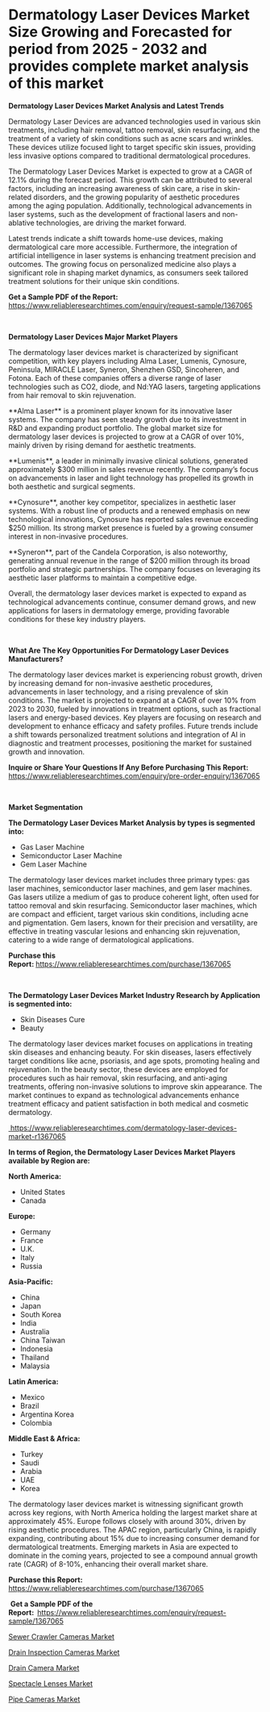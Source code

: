 <p><h1>Dermatology Laser Devices Market Size Growing and Forecasted for period from 2025 - 2032 and provides complete market analysis of this market</h1></p><p><strong>Dermatology Laser Devices Market Analysis and Latest Trends</strong></p>
<p><p>Dermatology Laser Devices are advanced technologies used in various skin treatments, including hair removal, tattoo removal, skin resurfacing, and the treatment of a variety of skin conditions such as acne scars and wrinkles. These devices utilize focused light to target specific skin issues, providing less invasive options compared to traditional dermatological procedures.</p><p>The Dermatology Laser Devices Market is expected to grow at a CAGR of 12.1% during the forecast period. This growth can be attributed to several factors, including an increasing awareness of skin care, a rise in skin-related disorders, and the growing popularity of aesthetic procedures among the aging population. Additionally, technological advancements in laser systems, such as the development of fractional lasers and non-ablative technologies, are driving the market forward.</p><p>Latest trends indicate a shift towards home-use devices, making dermatological care more accessible. Furthermore, the integration of artificial intelligence in laser systems is enhancing treatment precision and outcomes. The growing focus on personalized medicine also plays a significant role in shaping market dynamics, as consumers seek tailored treatment solutions for their unique skin conditions.</p></p>
<p><strong>Get a Sample PDF of the Report:&nbsp;</strong> <a href="https://www.reliableresearchtimes.com/enquiry/request-sample/1367065?utm_campaign=3346&utm_medium=2&utm_source=Github&utm_content=ia&utm_term=22032025&utm_id=dermatology-laser-devices">https://www.reliableresearchtimes.com/enquiry/request-sample/1367065</a></p>
<p>&nbsp;</p>
<p><strong>Dermatology Laser Devices Major Market Players</strong></p>
<p><p>The dermatology laser devices market is characterized by significant competition, with key players including Alma Laser, Lumenis, Cynosure, Peninsula, MIRACLE Laser, Syneron, Shenzhen GSD, Sincoheren, and Fotona. Each of these companies offers a diverse range of laser technologies such as CO2, diode, and Nd:YAG lasers, targeting applications from hair removal to skin rejuvenation.</p><p>**Alma Laser** is a prominent player known for its innovative laser systems. The company has seen steady growth due to its investment in R&D and expanding product portfolio. The global market size for dermatology laser devices is projected to grow at a CAGR of over 10%, mainly driven by rising demand for aesthetic treatments.</p><p>**Lumenis**, a leader in minimally invasive clinical solutions, generated approximately $300 million in sales revenue recently. The company’s focus on advancements in laser and light technology has propelled its growth in both aesthetic and surgical segments.</p><p>**Cynosure**, another key competitor, specializes in aesthetic laser systems. With a robust line of products and a renewed emphasis on new technological innovations, Cynosure has reported sales revenue exceeding $250 million. Its strong market presence is fueled by a growing consumer interest in non-invasive procedures.</p><p>**Syneron**, part of the Candela Corporation, is also noteworthy, generating annual revenue in the range of $200 million through its broad portfolio and strategic partnerships. The company focuses on leveraging its aesthetic laser platforms to maintain a competitive edge.</p><p>Overall, the dermatology laser devices market is expected to expand as technological advancements continue, consumer demand grows, and new applications for lasers in dermatology emerge, providing favorable conditions for these key industry players.</p></p>
<p>&nbsp;</p>
<p><strong>What Are The Key Opportunities For Dermatology Laser Devices Manufacturers?</strong></p>
<p><p>The dermatology laser devices market is experiencing robust growth, driven by increasing demand for non-invasive aesthetic procedures, advancements in laser technology, and a rising prevalence of skin conditions. The market is projected to expand at a CAGR of over 10% from 2023 to 2030, fueled by innovations in treatment options, such as fractional lasers and energy-based devices. Key players are focusing on research and development to enhance efficacy and safety profiles. Future trends include a shift towards personalized treatment solutions and integration of AI in diagnostic and treatment processes, positioning the market for sustained growth and innovation.</p></p>
<p><strong>Inquire or Share Your Questions If Any Before Purchasing This Report:</strong> <a href="https://www.reliableresearchtimes.com/enquiry/pre-order-enquiry/1367065?utm_campaign=3346&utm_medium=2&utm_source=Github&utm_content=ia&utm_term=22032025&utm_id=dermatology-laser-devices">https://www.reliableresearchtimes.com/enquiry/pre-order-enquiry/1367065</a></p>
<p>&nbsp;</p>
<p><strong>Market Segmentation</strong></p>
<p><strong>The Dermatology Laser Devices Market Analysis by types is segmented into:</strong></p>
<p><ul><li>Gas Laser Machine</li><li>Semiconductor Laser Machine</li><li>Gem Laser Machine</li></ul></p>
<p><p>The dermatology laser devices market includes three primary types: gas laser machines, semiconductor laser machines, and gem laser machines. Gas lasers utilize a medium of gas to produce coherent light, often used for tattoo removal and skin resurfacing. Semiconductor laser machines, which are compact and efficient, target various skin conditions, including acne and pigmentation. Gem lasers, known for their precision and versatility, are effective in treating vascular lesions and enhancing skin rejuvenation, catering to a wide range of dermatological applications.</p></p>
<p><strong>Purchase this Report:&nbsp;</strong><a href="https://www.reliableresearchtimes.com/purchase/1367065?utm_campaign=3346&utm_medium=2&utm_source=Github&utm_content=ia&utm_term=22032025&utm_id=dermatology-laser-devices">https://www.reliableresearchtimes.com/purchase/1367065</a></p>
<p>&nbsp;</p>
<p><strong>The Dermatology Laser Devices Market Industry Research by Application is segmented into:</strong></p>
<p><ul><li>Skin Diseases Cure</li><li>Beauty</li></ul></p>
<p><p>The dermatology laser devices market focuses on applications in treating skin diseases and enhancing beauty. For skin diseases, lasers effectively target conditions like acne, psoriasis, and age spots, promoting healing and rejuvenation. In the beauty sector, these devices are employed for procedures such as hair removal, skin resurfacing, and anti-aging treatments, offering non-invasive solutions to improve skin appearance. The market continues to expand as technological advancements enhance treatment efficacy and patient satisfaction in both medical and cosmetic dermatology.</p></p>
<p><a href="https://www.reliableresearchtimes.com/dermatology-laser-devices-market-r1367065?utm_campaign=3346&utm_medium=2&utm_source=Github&utm_content=ia&utm_term=22032025&utm_id=dermatology-laser-devices">&nbsp;https://www.reliableresearchtimes.com/dermatology-laser-devices-market-r1367065</a></p>
<p><strong>In terms of Region, the Dermatology Laser Devices Market Players available by Region are:</strong></p>
<p>
    <p> <strong> North America: </strong>
        <ul>
            <li>United States</li>
            <li>Canada</li>
        </ul>
        </p> 
    <p> <strong> Europe: </strong>
        <ul>
            <li>Germany</li>
            <li>France</li>
            <li>U.K.</li>
            <li>Italy</li>
            <li>Russia</li>
        </ul>
        </p> 
    <p> <strong> Asia-Pacific: </strong>
        <ul>
            <li>China</li>
            <li>Japan</li>
            <li>South Korea</li>
            <li>India</li>
            <li>Australia</li>
            <li>China Taiwan</li>
            <li>Indonesia</li>
            <li>Thailand</li>
            <li>Malaysia</li>
        </ul>
        </p> 
    <p> <strong> Latin America: </strong>
        <ul>
            <li>Mexico</li>
            <li>Brazil</li>
            <li>Argentina Korea</li>
            <li>Colombia</li>
        </ul>
        </p> 
    <p> <strong> Middle East & Africa: </strong>
        <ul>
            <li>Turkey</li>
            <li>Saudi</li>
            <li>Arabia</li>
            <li>UAE</li>
            <li>Korea</li>
        </ul>
    </p>
    </p>
<p><p>The dermatology laser devices market is witnessing significant growth across key regions, with North America holding the largest market share at approximately 45%. Europe follows closely with around 30%, driven by rising aesthetic procedures. The APAC region, particularly China, is rapidly expanding, contributing about 15% due to increasing consumer demand for dermatological treatments. Emerging markets in Asia are expected to dominate in the coming years, projected to see a compound annual growth rate (CAGR) of 8-10%, enhancing their overall market share.</p></p>
<p><strong>Purchase this Report: </strong><a href="https://www.reliableresearchtimes.com/purchase/1367065?utm_campaign=3346&utm_medium=2&utm_source=Github&utm_content=ia&utm_term=22032025&utm_id=dermatology-laser-devices">https://www.reliableresearchtimes.com/purchase/1367065</a></p>
<p>&nbsp;<strong>Get a Sample PDF of the Report:&nbsp;&nbsp;</strong><a href="https://www.reliableresearchtimes.com/enquiry/request-sample/1367065?utm_campaign=3346&utm_medium=2&utm_source=Github&utm_content=ia&utm_term=22032025&utm_id=dermatology-laser-devices">https://www.reliableresearchtimes.com/enquiry/request-sample/1367065</a></p>
<p><strong></strong></p>
<p><p><a href="https://www.linkedin.com/pulse/sewer-crawler-cameras-market-study-examiningthe-industrys-growth-vbaif?utm_campaign=3346&utm_medium=2&utm_source=Github&utm_content=ia&utm_term=22032025&utm_id=dermatology-laser-devices">Sewer Crawler Cameras Market</a></p><p><a href="https://www.linkedin.com/pulse/in-depth-analysis-global-drain-inspection-cameras-market-scope-p5lzf?utm_campaign=3346&utm_medium=2&utm_source=Github&utm_content=ia&utm_term=22032025&utm_id=dermatology-laser-devices">Drain Inspection Cameras Market</a></p><p><a href="https://www.linkedin.com/pulse/drain-camera-market-outlook-from-2025-2032-size-share-growth-xhj0f?utm_campaign=3346&utm_medium=2&utm_source=Github&utm_content=ia&utm_term=22032025&utm_id=dermatology-laser-devices">Drain Camera Market</a></p><p><a href="https://github.com/lanuskarnajc/Market-Research-Report-List-1/blob/main/spectacle-lenses-market.md?utm_campaign=3346&utm_medium=2&utm_source=Github&utm_content=ia&utm_term=22032025&utm_id=dermatology-laser-devices">Spectacle Lenses Market</a></p><p><a href="https://www.linkedin.com/pulse/pipe-cameras-market-evolution-regional-adaptations-innovation-fgzzf?utm_campaign=3346&utm_medium=2&utm_source=Github&utm_content=ia&utm_term=22032025&utm_id=dermatology-laser-devices">Pipe Cameras Market</a></p></p>
